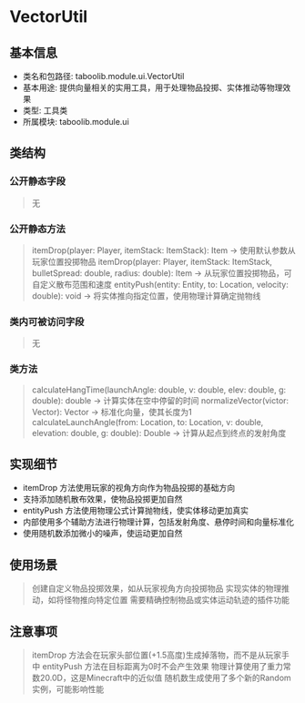 # VectorUtil

## 基本信息
- 类名和包路径: taboolib.module.ui.VectorUtil
- 基本用途: 提供向量相关的实用工具，用于处理物品投掷、实体推动等物理效果
- 类型: 工具类
- 所属模块: taboolib.module.ui

## 类结构

### 公开静态字段
> 无

### 公开静态方法
> itemDrop(player: Player, itemStack: ItemStack): Item -> 使用默认参数从玩家位置投掷物品
> itemDrop(player: Player, itemStack: ItemStack, bulletSpread: double, radius: double): Item -> 从玩家位置投掷物品，可自定义散布范围和速度
> entityPush(entity: Entity, to: Location, velocity: double): void -> 将实体推向指定位置，使用物理计算确定抛物线

### 类内可被访问字段
> 无

### 类方法
> calculateHangTime(launchAngle: double, v: double, elev: double, g: double): double -> 计算实体在空中停留的时间
> normalizeVector(victor: Vector): Vector -> 标准化向量，使其长度为1
> calculateLaunchAngle(from: Location, to: Location, v: double, elevation: double, g: double): Double -> 计算从起点到终点的发射角度

## 实现细节
- itemDrop 方法使用玩家的视角方向作为物品投掷的基础方向
- 支持添加随机散布效果，使物品投掷更加自然
- entityPush 方法使用物理公式计算抛物线，使实体移动更加真实
- 内部使用多个辅助方法进行物理计算，包括发射角度、悬停时间和向量标准化
- 使用随机数添加微小的噪声，使运动更加自然

## 使用场景
> 创建自定义物品投掷效果，如从玩家视角方向投掷物品
> 实现实体的物理推动，如将怪物推向特定位置
> 需要精确控制物品或实体运动轨迹的插件功能

## 注意事项
> itemDrop 方法会在玩家头部位置(+1.5高度)生成掉落物，而不是从玩家手中
> entityPush 方法在目标距离为0时不会产生效果
> 物理计算使用了重力常数20.0D，这是Minecraft中的近似值
> 随机数生成使用了多个新的Random实例，可能影响性能
